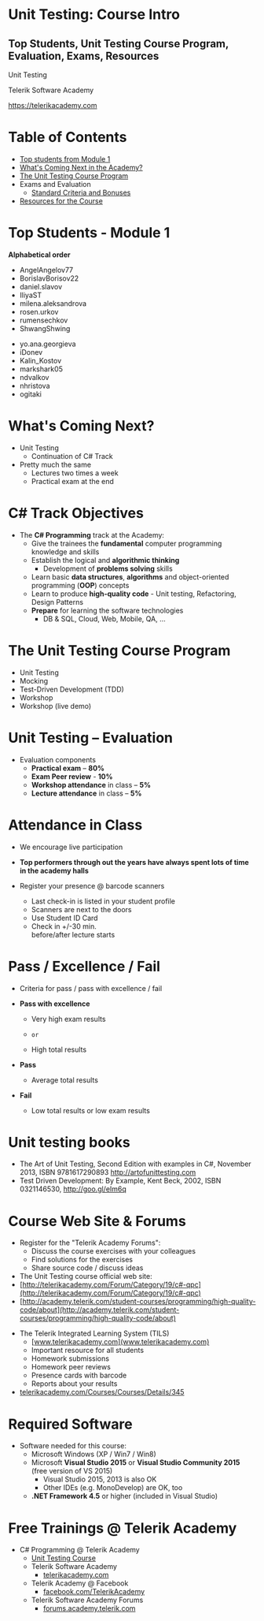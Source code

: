 <!-- section start -->
<!-- attr: { class:'slide-title', showInPresentation:true, hasScriptWrapper:true } -->
# Unit Testing: Course Intro
## Top Students, Unit Testing Course Program, Evaluation, Exams, Resources
<!-- <img showInPresentation="true" class="slide-image" src="imgs/images.jpg" style="top:65%; left:70%; width:30%; z-index:-1" /> -->

<div class="signature">
	<p class="signature-course">Unit Testing</p>
	<p class="signature-initiative">Telerik Software Academy</p>
	<a href="https://telerikacademy.com" class="signature-link">https://telerikacademy.com</a>
</div>




<!-- section start -->
<!-- attr: { showInPresentation:true, hasScriptWrapper:true } -->
# Table of Contents
- [Top students from Module 1](#topstudents)
- [What's Coming Next in the Academy?](#next)
- [The Unit Testing Course Program](#program)
- Exams and Evaluation
  - [Standard Criteria and Bonuses](#criteria)
- [Resources for the Course](#resource)

<!-- <img showInPresentation="true" class="slide-image" src="imgs/pic04.png" style="top:22.91%; left:63.15%; width:38.35%; z-index:-1" /> -->



<!-- section start -->
<!-- attr: { class:'slide-section', showInPresentation:true, hasScriptWrapper:true } -->
<!-- # Top Students from Module 1 -->

<!-- <img showInPresentation="true" class="slide-image" src="imgs/award.png" style="top:45%; left:42%; width:10%; z-index:-1" /> -->
<!-- attr: { id:'topstudents', showInPresentation:true, hasScriptWrapper:true } -->
# <a id="topstudents"></a>Top Students - Module 1
**Alphabetical order**

- AngelAngelov77
- BorislavBorisov22
- daniel.slavov
- IliyaST
- milena.aleksandrova
- rosen.urkov
- rumensechkov
- ShwangShwing

<!-- attr: { id:'topstudents', showInPresentation:true, hasScriptWrapper:true } -->
<!-- # <a id="topstudents"></a>Top Students - Module 1 -->

- yo.ana.georgieva
- iDonev
- Kalin_Kostov
- markshark05
- ndvalkov
- nhristova
- ogitaki


<!-- section start -->
<!-- attr: { class:'slide-section', showInPresentation:true, hasScriptWrapper:true } -->
<!-- # Unit Testing -->
<!-- ## Coming To The Next Module -->

<!-- <img showInPresentation="true" class="slide-image" src="imgs/pic05.png" style="top:55%; left:36%; width:30%; z-index:-1" /> -->


<!-- attr: { id:'next', showInPresentation:true, hasScriptWrapper:true } -->
# <a id="next"></a>What's Coming Next?
- Unit Testing
  - Continuation of C# Track
- Pretty much the same
  - Lectures two times a week
  - Practical exam at the end

<!-- <img showInPresentation="true" class="slide-image" src="imgs/pic06.png" style="top:27.33%; left:74.85%; width:27.33%; z-index:-1" /> -->


<!-- attr: { showInPresentation:true, hasScriptWrapper:false } -->
# C# Track Objectives
- The **C# Programming** track at the Academy:
  - Give the trainees the **fundamental** computer programming knowledge and skills
  - Establish the logical and **algorithmic thinking**
    - Development of **problems solving** skills
  - Learn basic **data structures**, **algorithms** and object-oriented programming (**OOP**) concepts
  - Learn to produce **high-quality code** - Unit testing, Refactoring, Design Patterns
  - **Prepare** for learning the software technologies
    - DB & SQL, Cloud, Web, Mobile, QA, …


<!-- section start -->
<!-- attr: { class:'slide-section', showInPresentation:true, hasScriptWrapper:true } -->
<!-- # Unit Testing – Program
## What Will We Cover in the Unit Testing Course? -->


<!-- <img showInPresentation="true" class="slide-image" src="imgs/pic07.png" style="top:60%; left:36%; width:25%; z-index:-1" /> -->


<!-- attr: { id:'program', showInPresentation:true, hasScriptWrapper:true } -->
# <a id="program"></a>The Unit Testing Course Program
- Unit Testing
- Mocking
- Test-Driven Development (TDD)
- Workshop
- Workshop (live demo)


<!-- section start -->
<!-- attr: { class:'slide-section', showInPresentation:true, hasScriptWrapper:true } -->
<!-- # Evaluation
## Thank God There Are NO Bonuses! -->
<!-- <img showInPresentation="true" class="slide-image" src="imgs/pic22.png" style="top:52%; left:14.97%; width:21.32%; z-index:-1" /> -->
<!-- <img showInPresentation="true" class="slide-image" src="imgs/pic24.png" style="top:52%; left:56.14%; width:30%; z-index:-1" /> -->


<!-- attr: { id:'criteria', showInPresentation:true, hasScriptWrapper:true } -->
# <a id="criteria"></a>Unit Testing – Evaluation
- Evaluation components  
  - **Practical exam** – **80%**
  - **Exam Peer review** - **10%**  
  - **Workshop attendance** in class – **5%**
  - **Lecture attendance** in class – **5%**

<!-- <img showInPresentation="true" class="slide-image" src="imgs/pic27.png" style="top:13.72%; left:75.79%; width:28.21%; z-index:-1" /> -->
<!-- <img showInPresentation="true" class="slide-image" src="imgs/pic28.png" style="top:34.16%; left:75.79%; width:28.21%; z-index:-1" /> -->

<!-- attr: { showInPresentation:true, hasScriptWrapper:true } -->
# Attendance in Class
  - We encourage live participation
  - **Top performers through out the years have always spent lots of time in the academy halls**
- Register your presence @ barcode scanners
  - Last check-in is listed in your student profile
  - Scanners are next to the doors
  - Use Student ID Card
  - Check in +/-30 min. <br />before/after lecture starts

  <!-- <img showInPresentation="true" class="slide-image" src="imgs/pic29.png" style="top:60%; left:57%; width:40%; z-index:-1" /> -->

<!-- attr: { showInPresentation:true, hasScriptWrapper:true } -->
# Pass / Excellence / Fail
  - Criteria for pass / pass with excellence / fail

  - **Pass with excellence**
    - Very high exam results
    - 	  or
    - High total results
  - **Pass**
    - Average total results
  - **Fail**
    - Low total results or low exam results

<!-- <img showInPresentation="true" class="slide-image" src="imgs/pic30.png" style="top:48.48%; left:61.75%; width:14.10%; z-index:-1" /> -->
<!-- <img showInPresentation="true" class="slide-image" src="imgs/pic31.png" style="top:22.04%; left:76.96%; width:23.36%; z-index:-1" /> -->
<!-- <img showInPresentation="true" class="slide-image" src="imgs/pic32.png" style="top:61.71%; left:88.89%; width:13.22%; z-index:-1" /> -->


<!-- section start -->
<!-- attr: { class:'slide-section', showInPresentation:true, hasScriptWrapper:true } -->
<!-- # Resources
## What We Need in Addition to this Course Content? -->

<!-- <img showInPresentation="true" class="slide-image" src="imgs/pic40.png" style="top:65%; left:40%; width:19.86%; z-index:-1" /> -->


<!-- attr: { id:'resource', showInPresentation:true, hasScriptWrapper:true } -->
# <a id="resource"></a>Unit testing books
- The Art of Unit Testing, Second Edition with examples in C#, November 2013, ISBN 9781617290893 http://artofunittesting.com
- Test Driven Development: By Example, Kent Beck, 2002, ISBN 0321146530, http://goo.gl/eIm6q



<!-- attr: { showInPresentation:true, hasScriptWrapper:true } -->
# Course Web Site & Forums
- Register for the "Telerik Academy Forums":
  - Discuss the course exercises with your colleagues
  - Find solutions for the exercises
  - Share source code / discuss ideas
- The Unit Testing course official web site:
- [http://telerikacademy.com/Forum/Category/19/c#-qpc](http://telerikacademy.com/Forum/Category/19/c#-qpc)
- [http://academy.telerik.com/student-courses/programming/high-quality-code/about](http://academy.telerik.com/student-courses/programming/high-quality-code/about)




<!-- attr: { showInPresentation:true, hasScriptWrapper:true } -->
<!-- # Telerik IntegratedLearning System (TILS) -->
- The Telerik Integrated Learning System (TILS)
  - [www.telerikacademy.com](www.telerikacademy.com)
  - Important resource for all students
  - Homework submissions
  - Homework peer reviews
  - Presence cards with barcode
  - Reports about your results
- [telerikacademy.com/Courses/Courses/Details/345](telerikacademy.com/Courses/Courses/Details/345)


<!-- <img showInPresentation="true" class="slide-image" src="imgs/pic43.png" style="top:37.02%; left:72.05%; width:30.40%; z-index:-1" /> -->


<!-- attr: { showInPresentation:true, hasScriptWrapper:true } -->
# Required Software
- Software needed for this course:
  - Microsoft Windows (XP / Win7 / Win8)
  - Microsoft **Visual Studio 2015** or **Visual Studio Community 2015** (free version of  VS 2015)
    - Visual Studio 2015, 2013 is also OK
    - Other IDEs (e.g. MonoDevelop) are OK, too
  - **.NET Framework 4.5** or higher (included in Visual Studio)



<!-- attr: { class:'slide-section', showInPresentation:true, hasScriptWrapper:true } -->
<!-- # Unit Testing: Course Introduction
## Questions? -->

<!-- <img showInPresentation="true" class="slide-image" src="imgs/pic46.png" style="top:65%; left:35%; width:30%; z-index:-1" /> -->


<!-- attr: { showInPresentation:true, hasScriptWrapper:true } -->
# Free Trainings @ Telerik Academy
- C# Programming @ Telerik Academy
    - [Unit Testing Course](http://academy.telerik.com/student-courses/programming/high-quality-code/about)
  - Telerik Software Academy
    - [telerikacademy.com](https://telerikacademy.com)
  - Telerik Academy @ Facebook
    - [facebook.com/TelerikAcademy](facebook.com/TelerikAcademy)
  - Telerik Software Academy Forums
    - [forums.academy.telerik.com](forums.academy.telerik.com)


<!-- <img showInPresentation="false" class="slide-image" src="imgs/pic50.png" style="top:60.37%; left:92.39%; width:13.45%; z-index:-1" /> -->
<!-- <img showInPresentation="false" class="slide-image" src="imgs/pic51.png" style="top:30.85%; left:68.14%; width:36.30%; z-index:-1" /> -->
<!-- <img showInPresentation="false" class="slide-image" src="imgs/pic52.png" style="top:46.32%; left:95.14%; width:10.85%; z-index:-1" /> -->
<!-- <img showInPresentation="false" class="slide-image" src="imgs/pic53.png" style="top:13.00%; left:92.85%; width:13.01%; z-index:-1" /> -->
